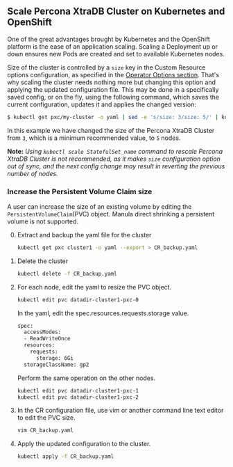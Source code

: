 Scale Percona XtraDB Cluster on Kubernetes and OpenShift
----------------------------------------------------------

One of the great advantages brought by Kubernetes and the OpenShift platform is the ease of an application scaling. Scaling a Deployment up or down ensures new Pods are created and set to available Kubernetes nodes.

Size of the cluster is controlled by a `size` key in the Custom Resource options configuration, as specified in the [Operator Options section](../configure/operator). That's why scaling the cluster needs nothing more but changing this option and applying the updated configuration file. This may be done in a specifically saved config, or on the fly, using the following command, which saves the current configuration, updates it and applies the changed version:

   ```bash
   $ kubectl get pxc/my-cluster -o yaml | sed -e 's/size: 3/size: 5/' | kubectl apply -f -
   ```

In this example we have changed the size of the Percona XtraDB Cluster from `3`, which is a minimum recommended value, to `5` nodes.

**Note:** *Using ```kubectl scale StatefulSet_name``` command to rescale Percona XtraDB Cluster is not recommended, as it makes `size` configuration option out of sync, and the next config change may result in reverting the previous number of nodes.*

### Increase the Persistent Volume Claim size

A user can increase the size of an existing volume by editing the `PersistentVolumeClaim`(PVC) object. Manula direct shrinking a persistent volume is not supported.

0. Extract and backup the yaml file for the cluster 

   ```bash
   kubectl get pxc cluster1 -o yaml --export > CR_backup.yaml
   ```

1. Delete the cluster

   ```bash
   kubectl delete -f CR_backup.yaml
   ```

2. For each node, edit the yaml to resize the PVC object.

   ```bash
   kubectl edit pvc datadir-cluster1-pxc-0
   ``` 

   In the yaml, edit the spec.resources.requests.storage value.

   ```bash
   spec:
     accessModes:
     - ReadWriteOnce
     resources:
       requests:
         storage: 6Gi
     storageClassName: gp2
   ```

   Perform the same operation on the other nodes.

   ```bash
   kubectl edit pvc datadir-cluster1-pxc-1
   kubectl edit pvc datadir-cluster1-pxc-2
   ```

3. In the CR configuration file, use vim or another command line text editor to edit the PVC size.

   ```bash
   vim CR_backup.yaml
   ```

4. Apply the updated configuration to the cluster.

   ```bash
   kubectl apply -f CR_backup.yaml
   ```
